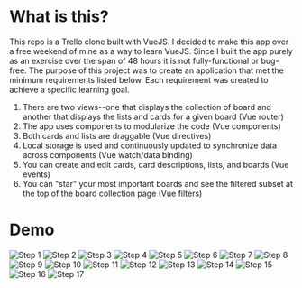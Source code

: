 # What is this?
This repo is a Trello clone built with VueJS. I decided to make this app over a free weekend of mine as a way to learn VueJS. Since I built the app purely as an exercise over the span of 48 hours it is not fully-functional or bug-free. The purpose of this project was to create an application that met the minimum requirements listed below. Each requirement was created to achieve a specific learning goal.

1. There are two views--one that displays the collection of board and another that displays the lists and cards for a given board (Vue router)
2. The app uses components to modularize the code (Vue components)
3. Both cards and lists are draggable (Vue directives)
4. Local storage is used and continuously updated to synchronize data across components (Vue watch/data binding)
5. You can create and edit cards, card descriptions, lists, and boards (Vue events)
6. You can "star" your most important boards and see the filtered subset at the top of the board collection page (Vue filters)

# Demo
![Step 1](demo/step-1.png)
![Step 2](demo/step-2.png)
![Step 3](demo/step-3.png)
![Step 4](demo/step-4.png)
![Step 5](demo/step-5.png)
![Step 6](demo/step-6.png)
![Step 7](demo/step-7.png)
![Step 8](demo/step-8.png)
![Step 9](demo/step-9.png)
![Step 10](demo/step-10.png)
![Step 11](demo/step-11.png)
![Step 12](demo/step-12.png)
![Step 13](demo/step-13.png)
![Step 14](demo/step-14.png)
![Step 15](demo/step-15.png)
![Step 16](demo/step-16.png)
![Step 17](demo/step-17.png)

